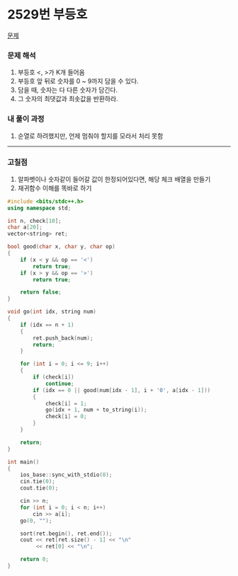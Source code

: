 # 2529번 부등호

[문제](https://www.acmicpc.net/problem/2529)

### 문제 해석

1. 부등호 <, >가 K개 들어옴
2. 부등호 앞 뒤로 숫자를 0 ~ 9까지 담을 수 있다.
3. 담을 때, 숫자는 다 다른 숫자가 담긴다.
4. 그 숫자의 최댓값과 최솟값을 반환하라.

### 내 풀이 과정

1. 순열로 하려했지만, 언제 멈춰야 할지를 모라서 처리 못함

---

### 고칠점

1. 알파벳이나 숫자같이 들어갈 값이 한정되어있다면, 해당 체크 배열을 만들기
2. 재귀함수 이해를 똑바로 하기

```c++
#include <bits/stdc++.h>
using namespace std;

int n, check[10];
char a[20];
vector<string> ret;

bool good(char x, char y, char op)
{
    if (x < y && op == '<')
        return true;
    if (x > y && op == '>')
        return true;

    return false;
}

void go(int idx, string num)
{
    if (idx == n + 1)
    {
        ret.push_back(num);
        return;
    }

    for (int i = 0; i <= 9; i++)
    {
        if (check[i])
            continue;
        if (idx == 0 || good(num[idx - 1], i + '0', a[idx - 1]))
        {
            check[i] = 1;
            go(idx + 1, num + to_string(i));
            check[i] = 0;
        }
    }

    return;
}

int main()
{
    ios_base::sync_with_stdio(0);
    cin.tie(0);
    cout.tie(0);

    cin >> n;
    for (int i = 0; i < n; i++)
        cin >> a[i];
    go(0, "");

    sort(ret.begin(), ret.end());
    cout << ret[ret.size() - 1] << "\n"
         << ret[0] << "\n";

    return 0;
}
```

